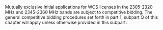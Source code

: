 Mutually exclusive initial applications for WCS licenses in the 2305-2320 MHz and 2345-2360 MHz bands are subject to competitive bidding. The general competitive bidding procedures set forth in part 1, subpart Q of this chapter will apply unless otherwise provided in this subpart.

